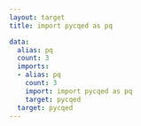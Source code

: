 ```yaml
---
layout: target
title: import pycqed as pq

data:
  alias: pq
  count: 3
  imports:
  - alias: pq
    count: 3
    import: import pycqed as pq
    target: pycqed
  target: pycqed
---
```

